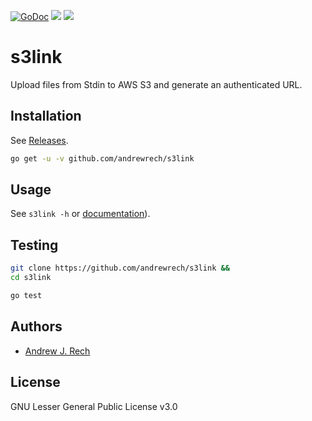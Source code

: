 [![GoDoc](https://godoc.org/github.com/andrewrech/s3link?status.svg)](https://godoc.org/github.com/andrewrech/s3link) [![](https://goreportcard.com/badge/github.com/andrewrech/s3link)](https://goreportcard.com/report/github.com/andrewrech/s3link) ![](https://img.shields.io/badge/docker-andrewrech/s3link:0.0.6-blue?style=plastic&logo=docker)

# s3link

Upload files from Stdin to AWS S3 and generate an authenticated URL.

## Installation

See [Releases](https://github.com/andrewrech/s3link/releases).

```zsh
go get -u -v github.com/andrewrech/s3link
```

## Usage

See `s3link -h` or [documentation](https://github.com/andrewrech/s3link/blob/main/docs.md)).

## Testing

```zsh
git clone https://github.com/andrewrech/s3link &&
cd s3link

go test
```

## Authors

- [Andrew J. Rech](mailto:rech@rech.io)

## License

GNU Lesser General Public License v3.0
